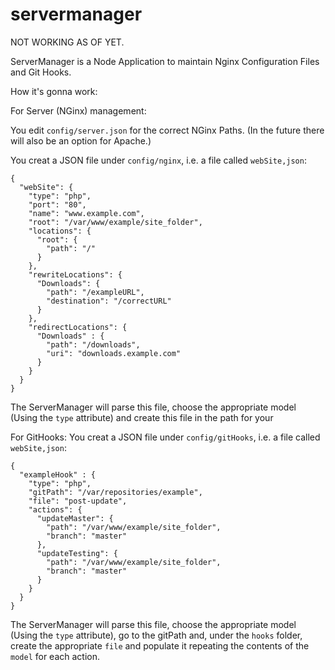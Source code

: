 servermanager
=============

NOT WORKING AS OF YET.

ServerManager is a Node Application to maintain Nginx Configuration Files and Git Hooks.

How it's gonna work:


For Server (NGinx) management:

You edit `config/server.json` for the correct NGinx Paths.
(In the future there will also be an option for Apache.)


You creat a JSON file under `config/nginx`, i.e. a file called `webSite,json`:

    {
      "webSite": {
        "type": "php",
        "port": "80",
        "name": "www.example.com",
        "root": "/var/www/example/site_folder",
        "locations": {
          "root": {
            "path": "/"
          }
        },
        "rewriteLocations": {
          "Downloads": {
            "path": "/exampleURL",
            "destination": "/correctURL"
          }
        },
        "redirectLocations": {
          "Downloads" : {
            "path": "/downloads",
            "uri": "downloads.example.com"
          }
        }
      }
    }


The ServerManager will parse this file, choose the appropriate model (Using the `type` attribute) and create this file in the path for your


For GitHooks:
You creat a JSON file under `config/gitHooks`, i.e. a file called `webSite,json`:

    {
      "exampleHook" : {
        "type": "php",
        "gitPath": "/var/repositories/example",
        "file": "post-update",
        "actions": {
          "updateMaster": {
            "path": "/var/www/example/site_folder",
            "branch": "master"
          },
          "updateTesting": {
            "path": "/var/www/example/site_folder",
            "branch": "master"
          }
        }
      }
    }

The ServerManager will parse this file, choose the appropriate model (Using the `type` attribute), go to the gitPath and, under the `hooks` folder, create the appropriate `file` and populate it repeating the contents of the `model` for each action.